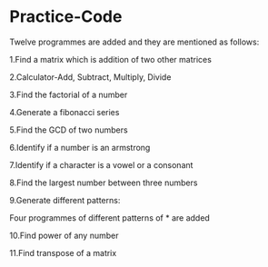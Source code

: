 # Practice-Code

Twelve programmes are added and they are mentioned as follows:

1.Find a matrix which is addition of two other matrices

2.Calculator-Add, Subtract, Multiply, Divide

3.Find the factorial of a number

4.Generate a fibonacci series

5.Find the GCD of two numbers

6.Identify if a number is an armstrong

7.Identify if a character is a vowel or a consonant

8.Find the largest number between three numbers

9.Generate different patterns:

Four programmes of different patterns of * are added

10.Find power of any number

11.Find transpose of a matrix


